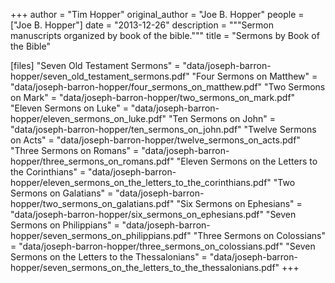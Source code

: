 +++
author = "Tim Hopper"
original_author = "Joe B. Hopper"
people = ["Joe B. Hopper"]
date = "2013-12-26"
description = """Sermon manuscripts organized by book of the bible."""
title = "Sermons by Book of the Bible"

[files]
"Seven Old Testament Sermons" = "data/joseph-barron-hopper/seven_old_testament_sermons.pdf"
"Four Sermons on Matthew" = "data/joseph-barron-hopper/four_sermons_on_matthew.pdf"
"Two Sermons on Mark" = "data/joseph-barron-hopper/two_sermons_on_mark.pdf"
"Eleven Sermons on Luke" = "data/joseph-barron-hopper/eleven_sermons_on_luke.pdf"
"Ten Sermons on John" = "data/joseph-barron-hopper/ten_sermons_on_john.pdf"
"Twelve Sermons on Acts" = "data/joseph-barron-hopper/twelve_sermons_on_acts.pdf"
"Three Sermons on Romans" = "data/joseph-barron-hopper/three_sermons_on_romans.pdf"
"Eleven Sermons on the Letters to the Corinthians" = "data/joseph-barron-hopper/eleven_sermons_on_the_letters_to_the_corinthians.pdf"
"Two Sermons on Galatians" = "data/joseph-barron-hopper/two_sermons_on_galatians.pdf"
"Six Sermons on Ephesians" = "data/joseph-barron-hopper/six_sermons_on_ephesians.pdf"
"Seven Sermons on Philippians" = "data/joseph-barron-hopper/seven_sermons_on_philippians.pdf"
"Three Sermons on Colossians" = "data/joseph-barron-hopper/three_sermons_on_colossians.pdf"
"Seven Sermons on the Letters to the Thessalonians" = "data/joseph-barron-hopper/seven_sermons_on_the_letters_to_the_thessalonians.pdf"
+++



